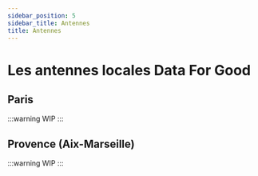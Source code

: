 ```yaml
---
sidebar_position: 5
sidebar_title: Antennes
title: Antennes
---
```


# Les antennes locales Data For Good

## Paris

:::warning
WIP
:::

## Provence (Aix-Marseille)

:::warning
WIP
:::